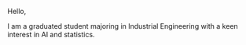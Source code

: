 Hello,  

I am a graduated student majoring in Industrial Engineering with a keen interest in AI and statistics.
